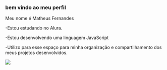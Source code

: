 ### bem vindo ao meu perfil ###
  Meu nome é Matheus Fernandes

-Estou estudando no Alura. 

-Estou desenvolvendo uma linguagem JavaScript

-Utilizo para esse espaço para minha organização e compartilhamento dos meus projetos desenvolvidos. 

![](https://media1.tenor.com/m/ROmHpJtLn7gAAAAd/omeger-icon-watches-tv.gif) 
